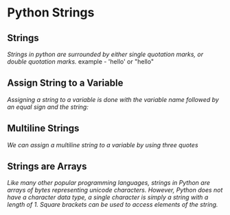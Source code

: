 # Python Strings

## Strings

*Strings in python are surrounded by either single quotation marks, or double quotation marks.*
 example - 'hello' or "hello"

## Assign String to a Variable

*Assigning a string to a variable is done with the variable name followed by an equal sign and the string:*

## Multiline Strings

*We can assign a multiline string to a variable by using three quotes*

## Strings are Arrays

*Like many other popular programming languages, strings in Python are arrays of bytes representing unicode characters. However, Python does not have a character data type, a single character is simply a string with a length of 1. Square brackets can be used to access elements of the string.*

